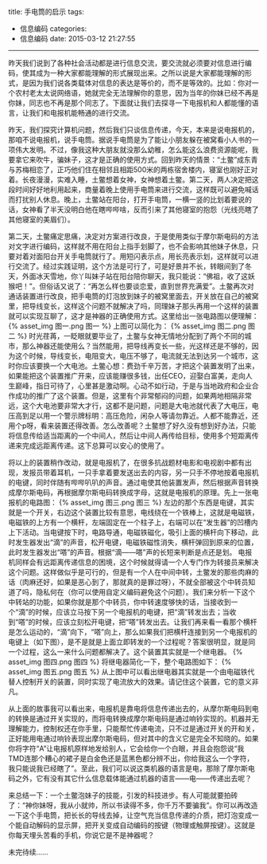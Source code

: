 title: 手电筒的启示
tags:
  - 信息编码
categories:
  - 信息编码
date: 2015-03-12 21:27:55
---


昨天我们说到了各种社会活动都是进行信息交流，要交流就必须要对信息进行编码，使其成为一种大家都能理解的形式展现出来。之所以说是大家都能理解的形式，是因为我们说各类载体对信息的表达是等价的，而不是等效的。比如：你对一个农村老太太说网络语，她就完全无法理解你的意思，因为当年的你妹已经不再是你妹，同志也不再是那个同志了。下面就让我们去探寻一下电报机和人都能懂的语言，让我们和电报机能畅通的进行交流。
 

昨天，我们探究计算机问题，然后我们只谈信息传递，今天，本来是说电报机的，那咱不说电报机，说手电筒。据说手电筒是为了能让小朋友躲在被窝看小人书的一项伟大发明。不过，像我这种大朋友就没那么幼稚，怎么能这么浪费资源能呢，我要拿它来吹牛，骗妹子，这才是正确的使用方式。回到昨天的情景：“土鳖”成东青与苏梅相恋了，正巧他们住在相邻且相距500米的两栋宿舍楼内，寝室也刚好正对着。长夜漫漫，实难入睡，土鳖想着女神，女神想着土鳖。第二天，两人决定把这段时间好好地利用起来，商量着晚上使用手电筒来进行交流，这样既可以避免喊话而打扰别人休息。晚上，土鳖站在阳台，打开手电筒，一横一竖的比划着要说的话，女神看了半天没明白他在瞎哔哔啥，反而引来了其他寝室的抱怨（光线亮瞎了其他寝室的美眉们）。
<!--more-->
第二天，土鳖痛定思痛，决定对方案进行改良，于是使用类似于摩尔斯电码的方法对文字进行编码，这样就不用在阳台上指手划脚了，也不会影响其他妹子休息，只要对着对面阳台开关手电筒就行了。用短闪表示点，用长亮表示划，这样就可以进行交流了。经过实践证明，这个方法是可行了，可是好景并不长，转眼间到了冬天，外面冰天雪地，你丫叫妹子站在阳台陪你聊天，我只能说：“佛祖，收了这妖猴吧！”。但俗话又说了：“再怎么样也要谈恋爱，直到世界充满爱”。土鳖再次对通话装置进行改良，把手电筒的灯泡放到妹子的被窝里面去，开关放在自己的被窝里，把导线变长，这样这个问题不就解决了吗，同理妹子那头再用一个这样的装置就可以实现互聊了，这才是神器的正确使用方式。这里给出一张电路图以便理解：
{% asset_img 图一.png 图一 %}
上图可以简化为：
{% asset_img 图二.png 图二 %}
时光荏苒，一眨眼就要毕业了，土鳖与女神无情地分配到了两个不同的城市，那么神器还能使用么？当然能用，把导线再变长一些，光这样还是不够的，因为这个时候，导线变长，电阻变大，电压不够了，电流就无法到达另一个城市，这时你应该要换一个大电池。土鳖心想：费劲千辛万苦，才把这个装置发明了出来，如果能把这个装置推广开来，应该能赚很多钱，出任CEO，迎娶白富美，走向人生巅峰，指日可待了，心里甚是激动啊。心动不如行动，于是与当地政府和企业合作成功的推广了这个装置。但是，这里有个非常郁闷的问题，如果两地相隔非常远，这个大电池要非常大才行，这都不是问题，问题是大电池就代表了大电压，电压高到足以用一个警示牌标明：高压危险，闲杂人等请勿靠近。人都不能靠近，还用个p呀，看来装置还得改善。怎么改善呢？土鳖想了好久没有想到好办法，只能将信息传给适当距离的一个中间人，然后让中间人再传给目标，使用多个短距离传递来完成远距离传递。这下总算可以安心的使用了。

将以上的装置稍作改动，就是电报机了，在很多抗战题材电影和电视剧中都有出现，发报员带着耳机，一只手拿着要发送出去的内容，另一只手不停地按着电报机的电键，同时伴随有哔哔叭叭的声音。通过电使其他装置发声，然后根据声音转换成摩尔斯电码，再根据摩尔斯电码转换成字母，这就是电报机的原理。先上一张电报机的电路图：
{% asset_img 图三.png 图三 %}
左边的那个东西是电键，其实就是一个开关，右边这个装置比较有意思，电线绕在一个铁棒上，这就是电磁铁，电磁铁的上方有一个横杆，左端固定在一个柱子上，右端可以在“发生器”的凹槽内上下活动。当电键按下时，电路导通，电磁铁磁化，吸引上面的横杆向下移动，此时发生器发出“滴”的声音，松开电键，电磁铁磁性消失，横杆弹回到原来的位置，此时发生器发出“嗒”的声音。根据“滴——嗒”声的长短来判断是点还是划。
电报机同样会有远距离传递信息的困境，这个时候就得请一个人专门作为转接员来解决这个问题。这样做似乎是可行的，但是有一个人在中间中转，土鳖发的那些肉麻的话（肉麻还好，如果是恶心到了，那就真的是罪过呀），不就全部被这个中转员知道了吗，隐私何在（你可以使用自定义编码避免这个问题）。我们来分析一下这个中转站的功能，如果你就是那个中转员，你中转速度够快的话，当接收到一个“滴”的时候，应该立马按下另一个电报机的电键，把“滴”转发出去；当收到“嗒”的时候，应该立刻松开电键，把“嗒”转发出去。让我们再来看一看那个横杆是怎么运动的，“滴”向下，“嗒”向上，那么如果我们把横杆连接到另一个电报机的电键上（如下图），是不是就是上面立即转发的一个过程呢？答案很明显，就是同一个过程，这么一来什么问题都解决了。这个装置其实就是一个继电器。
{% asset_img 图四.png 图四 %}
将继电器简化一下，整个电路图如下：
{% asset_img 图五.png 图五 %}
从上图中可以看出继电器其实就是一个由电磁铁代替人控制开关的装置，同时实现了电流放大的效果。请记住这个装置，它的意义非凡。

从上面的故事我可以看出来，电报机是靠电将信息传递出去的，从摩尔斯电码到电的转换是通过开关实现的，而将电转换成摩尔斯电码是通过响铃实现的。机器并无理解能力，控制权还在你手里，只能帮忙传递电流，只不过是通过开关的开和关，正好能用电通过响铃表现出摩尔斯电码，但对其中的含义它是完全不知晓的。如果你将字符“A”让电报机原样地发给别人，它会给你一个白眼，并且会抱怨说“我TMD连那个糟心的裙子是白金色还是蓝黑色都分辨不出，你给我这么一个字符，我只能说我已经瞎了”。至此，我们可以说这类机器的语言是电，那除了摩尔斯电码之外，它有没有其它什么信息载体能通过机器的语言——电——传递出去呢？

来总结一下：一个土鳖泡妹子的技能，引发的科技进步。有人可能就要拍砖了：“神你妹呀，我从小就帅，所以书读得不多，你千万不要骗我”。你可以再改造一下这个手电筒，把长长的导线去掉，让空气充当信息传递的介质，把灯泡变成一个能自动解码的显示屏，把开关变成自动编码的按键（物理或触屏按键）。这就是你每天埋头苦看的手机，你说它是不是神器呢？

未完待续……